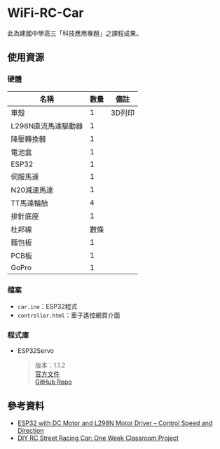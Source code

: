 # WiFi-RC-Car
此為建國中學高三「科技應用專題」之課程成果。

## 使用資源
### 硬體
| 名稱                | 數量 | 備註   |
| ------------------- | ---- | ------ |
| 車殼                | 1    | 3D列印 |
| L298N直流馬達驅動器 | 1    |        |
| 降壓轉換器          | 1    |        |
| 電池盒              | 1    |        |
| ESP32               | 1    |        |
| 伺服馬達            | 1    |        |
| N20減速馬達         | 1    |        |
| TT馬達輪胎          | 4    |        |
| 排針底座            | 1    |        |
| 杜邦線              | 數條 |        |
| 麵包板              | 1    |        |
| PCB板               | 1    |        |
| GoPro               | 1    |        |

### 檔案
* `car.ino`：ESP32程式
* `controller.html`：車子遙控網頁介面

### 程式庫
* ESP32Servo
    > 版本：1.1.2<br>
    > [官方文件](https://madhephaestus.github.io/ESP32Servo/)<br>
    > [GitHub Repo](https://github.com/madhephaestus/ESP32Servo)

## 參考資料
* [ESP32 with DC Motor and L298N Motor Driver – Control Speed and Direction](https://randomnerdtutorials.com/esp32-dc-motor-l298n-motor-driver-control-speed-direction/)
* [DIY RC Street Racing Car: One Week Classroom Project](https://www.thingiverse.com/thing:2653508)
